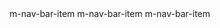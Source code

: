<m-nav-bar value="1">
    <m-nav-bar-item value="1">m-nav-bar-item</m-nav-bar-item>
    <m-nav-bar-item value="2">m-nav-bar-item</m-nav-bar-item>
    <m-nav-bar-item value="3">m-nav-bar-item</m-nav-bar-item>
</m-nav-bar>